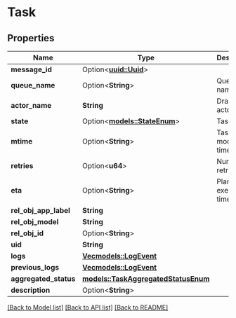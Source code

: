 # Task

## Properties

Name | Type | Description | Notes
------------ | ------------- | ------------- | -------------
**message_id** | Option<[**uuid::Uuid**](uuid::Uuid.md)> |  | [optional]
**queue_name** | Option<**String**> | Queue name | [optional]
**actor_name** | **String** | Dramatiq actor name | 
**state** | Option<[**models::StateEnum**](StateEnum.md)> | Task status | [optional]
**mtime** | Option<**String**> | Task last modified time | [optional]
**retries** | Option<**u64**> | Number of retries | [optional]
**eta** | Option<**String**> | Planned execution time | [optional]
**rel_obj_app_label** | **String** |  | [readonly]
**rel_obj_model** | **String** |  | [readonly]
**rel_obj_id** | Option<**String**> |  | [optional]
**uid** | **String** |  | [readonly]
**logs** | [**Vec<models::LogEvent>**](LogEvent.md) |  | [readonly]
**previous_logs** | [**Vec<models::LogEvent>**](LogEvent.md) |  | [readonly]
**aggregated_status** | [**models::TaskAggregatedStatusEnum**](TaskAggregatedStatusEnum.md) |  | 
**description** | Option<**String**> |  | [readonly]

[[Back to Model list]](../README.md#documentation-for-models) [[Back to API list]](../README.md#documentation-for-api-endpoints) [[Back to README]](../README.md)



